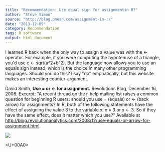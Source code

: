 ```yaml
---
title: "Recommendation: Use equal sign for assignmentin R?"
author: "Steve Simon"
source: "http://blog.pmean.com/assignment-in-r/"
date: "2013-12-09"
category: Recommendation
tags: R software
output: html_document
---
```


I learned R back when the only way to assign a value was with the \<-
operator. For example, if you were computing the hypotenuse of a
triangle, you'd use c \<- sqrt(a\^2+b\^2). But the language now allows
you to use an equals sign instead, which is the choice in many other
programming languages. Should you do this? I say "no" emphatically, but
this website makes an interesting counter-argument.

<!---More--->

David Smith, **Use = or \<- for assignment.** Revolutions Blog, December
16, 2008. Excerpt: "A recent thread on the r-help mailing list raises a
common question for beginning R users: should you use = (equals) or \<-
(back arrow) for assignments? In R, both of the following statements
have the effect of assigning the value 3 to the variable x: x = 3 or x
\<- 3. So if they have the same effect, does it matter which you use?"
Available at
<http://blog.revolutionanalytics.com/2008/12/use-equals-or-arrow-for-assignment.html>.

![](../../../web/images/13/assignment-in-r01.png)



<U+00A0>


